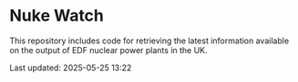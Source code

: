 # Nuke Watch

This repository includes code for retrieving the latest information available on the output of EDF nuclear power plants in the UK.

Last updated: 2025-05-25 13:22